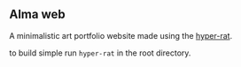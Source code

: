 ## Alma web

A minimalistic art portfolio website made using the [hyper-rat](https://github.com/luciusmagn/hyper-rat).

to build simple run `hyper-rat` in the root directory.
